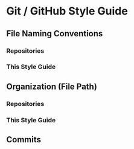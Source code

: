# Git / GitHub Style Guide

## File Naming Conventions

### Repositories

### This Style Guide

## Organization (File Path)

### Repositories

### This Style Guide

## Commits
